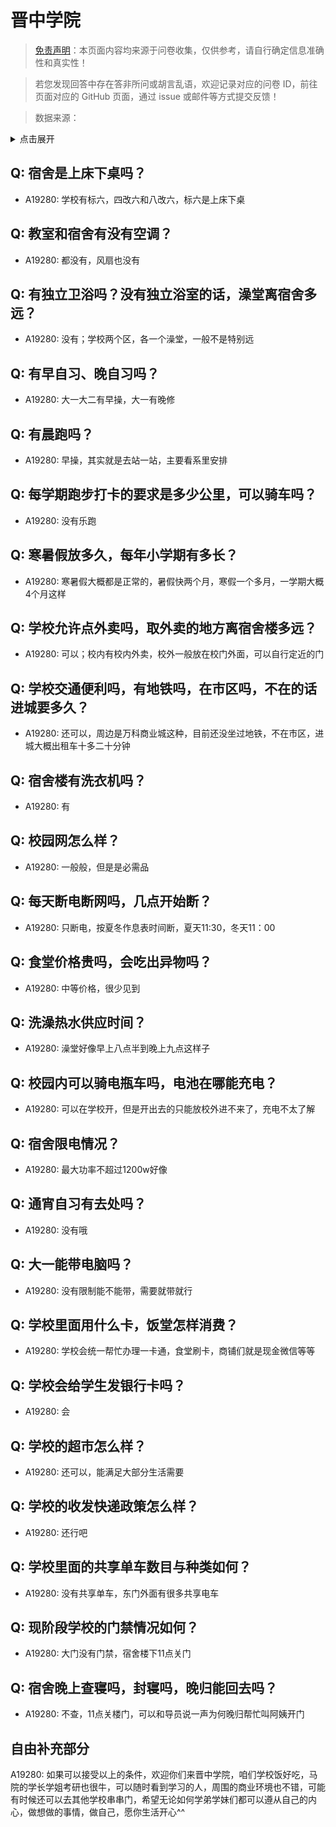 # 晋中学院

> [免责声明](https://colleges.chat/#_3)：本页面内容均来源于问卷收集，仅供参考，请自行确定信息准确性和真实性！

> 若您发现回答中存在答非所问或胡言乱语，欢迎记录对应的问卷 ID，前往页面对应的 GitHub 页面，通过 issue 或邮件等方式提交反馈！

> 数据来源：

<details><summary>点击展开</summary>
<ul>
<li>A19280: 匿名 (2023 年 06 月)</li>
</ul>
</details>

## Q: 宿舍是上床下桌吗？

- A19280: 学校有标六，四改六和八改六，标六是上床下桌

## Q: 教室和宿舍有没有空调？

- A19280: 都没有，风扇也没有

## Q: 有独立卫浴吗？没有独立浴室的话，澡堂离宿舍多远？

- A19280: 没有；学校两个区，各一个澡堂，一般不是特别远

## Q: 有早自习、晚自习吗？

- A19280: 大一大二有早操，大一有晚修

## Q: 有晨跑吗？

- A19280: 早操，其实就是去站一站，主要看系里安排

## Q: 每学期跑步打卡的要求是多少公里，可以骑车吗？

- A19280: 没有乐跑

## Q: 寒暑假放多久，每年小学期有多长？

- A19280: 寒暑假大概都是正常的，暑假快两个月，寒假一个多月，一学期大概4个月这样

## Q: 学校允许点外卖吗，取外卖的地方离宿舍楼多远？

- A19280: 可以；校内有校内外卖，校外一般放在校门外面，可以自行定近的门

## Q: 学校交通便利吗，有地铁吗，在市区吗，不在的话进城要多久？

- A19280: 还可以，周边是万科商业城这种，目前还没坐过地铁，不在市区，进城大概出租车十多二十分钟

## Q: 宿舍楼有洗衣机吗？

- A19280: 有

## Q: 校园网怎么样？

- A19280: 一般般，但是是必需品

## Q: 每天断电断网吗，几点开始断？

- A19280: 只断电，按夏冬作息表时间断，夏天11:30，冬天11：00

## Q: 食堂价格贵吗，会吃出异物吗？

- A19280: 中等价格，很少见到

## Q: 洗澡热水供应时间？

- A19280: 澡堂好像早上八点半到晚上九点这样子

## Q: 校园内可以骑电瓶车吗，电池在哪能充电？

- A19280: 可以在学校开，但是开出去的只能放校外进不来了，充电不太了解

## Q: 宿舍限电情况？

- A19280: 最大功率不超过1200w好像

## Q: 通宵自习有去处吗？

- A19280: 没有哦

## Q: 大一能带电脑吗？

- A19280: 没有限制能不能带，需要就带就行

## Q: 学校里面用什么卡，饭堂怎样消费？

- A19280: 学校会统一帮忙办理一卡通，食堂刷卡，商铺们就是现金微信等等

## Q: 学校会给学生发银行卡吗？

- A19280: 会

## Q: 学校的超市怎么样？

- A19280: 还可以，能满足大部分生活需要

## Q: 学校的收发快递政策怎么样？

- A19280: 还行吧

## Q: 学校里面的共享单车数目与种类如何？

- A19280: 没有共享单车，东门外面有很多共享电车

## Q: 现阶段学校的门禁情况如何？

- A19280: 大门没有门禁，宿舍楼下11点关门

## Q: 宿舍晚上查寝吗，封寝吗，晚归能回去吗？

- A19280: 不查，11点关楼门，可以和导员说一声为何晚归帮忙叫阿姨开门

## 自由补充部分

A19280: 如果可以接受以上的条件，欢迎你们来晋中学院，咱们学校饭好吃，马院的学长学姐考研也很牛，可以随时看到学习的人，周围的商业环境也不错，可能有时候还可以去其他学校串串门，希望无论如何学弟学妹们都可以遵从自己的内心，做想做的事情，做自己，愿你生活开心^^